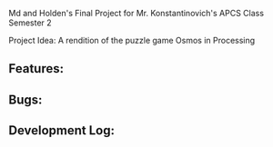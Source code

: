 Md and Holden's Final Project for Mr. Konstantinovich's APCS Class Semester 2

Project Idea: A rendition of the puzzle game Osmos in Processing

Features:
-

Bugs:
-

Development Log:
-

